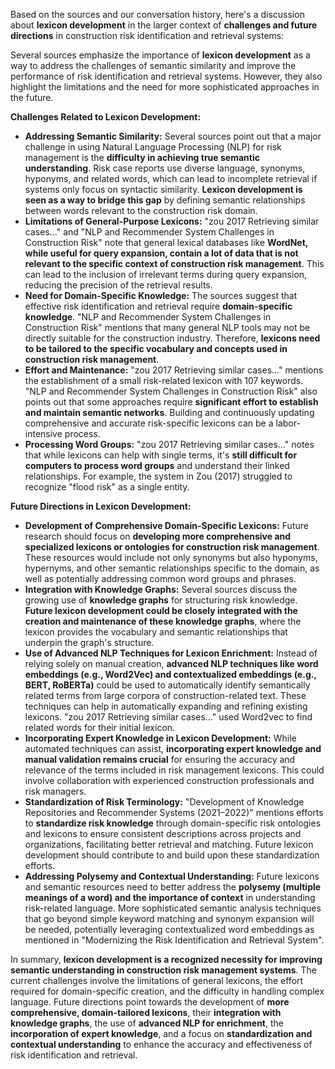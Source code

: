 Based on the sources and our conversation history, here's a discussion about **lexicon development** in the larger context of **challenges and future directions** in construction risk identification and retrieval systems:

Several sources emphasize the importance of **lexicon development** as a way to address the challenges of semantic similarity and improve the performance of risk identification and retrieval systems. However, they also highlight the limitations and the need for more sophisticated approaches in the future.

**Challenges Related to Lexicon Development:**

* **Addressing Semantic Similarity:** Several sources point out that a major challenge in using Natural Language Processing (NLP) for risk management is the **difficulty in achieving true semantic understanding**. Risk case reports use diverse language, synonyms, hyponyms, and related words, which can lead to incomplete retrieval if systems only focus on syntactic similarity. **Lexicon development is seen as a way to bridge this gap** by defining semantic relationships between words relevant to the construction risk domain.
* **Limitations of General-Purpose Lexicons:** "zou 2017 Retrieving similar cases..." and "NLP and Recommender System Challenges in Construction Risk" note that general lexical databases like **WordNet, while useful for query expansion, contain a lot of data that is not relevant to the specific context of construction risk management**. This can lead to the inclusion of irrelevant terms during query expansion, reducing the precision of the retrieval results.
* **Need for Domain-Specific Knowledge:** The sources suggest that effective risk identification and retrieval require **domain-specific knowledge**. "NLP and Recommender System Challenges in Construction Risk" mentions that many general NLP tools may not be directly suitable for the construction industry. Therefore, **lexicons need to be tailored to the specific vocabulary and concepts used in construction risk management**.
* **Effort and Maintenance:** "zou 2017 Retrieving similar cases..." mentions the establishment of a small risk-related lexicon with 107 keywords. "NLP and Recommender System Challenges in Construction Risk" also points out that some approaches require **significant effort to establish and maintain semantic networks**. Building and continuously updating comprehensive and accurate risk-specific lexicons can be a labor-intensive process.
* **Processing Word Groups:** "zou 2017 Retrieving similar cases..." notes that while lexicons can help with single terms, it's **still difficult for computers to process word groups** and understand their linked relationships. For example, the system in Zou (2017) struggled to recognize "flood risk" as a single entity.

**Future Directions in Lexicon Development:**

* **Development of Comprehensive Domain-Specific Lexicons:** Future research should focus on **developing more comprehensive and specialized lexicons or ontologies for construction risk management**. These resources would include not only synonyms but also hyponyms, hypernyms, and other semantic relationships specific to the domain, as well as potentially addressing common word groups and phrases.
* **Integration with Knowledge Graphs:** Several sources discuss the growing use of **knowledge graphs** for structuring risk knowledge. **Future lexicon development could be closely integrated with the creation and maintenance of these knowledge graphs**, where the lexicon provides the vocabulary and semantic relationships that underpin the graph's structure.
* **Use of Advanced NLP Techniques for Lexicon Enrichment:** Instead of relying solely on manual creation, **advanced NLP techniques like word embeddings (e.g., Word2Vec) and contextualized embeddings (e.g., BERT, RoBERTa)** could be used to automatically identify semantically related terms from large corpora of construction-related text. These techniques can help in automatically expanding and refining existing lexicons. "zou 2017 Retrieving similar cases..." used Word2vec to find related words for their initial lexicon.
* **Incorporating Expert Knowledge in Lexicon Development:** While automated techniques can assist, **incorporating expert knowledge and manual validation remains crucial** for ensuring the accuracy and relevance of the terms included in risk management lexicons. This could involve collaboration with experienced construction professionals and risk managers.
* **Standardization of Risk Terminology:** "Development of Knowledge Repositories and Recommender Systems (2021–2022)" mentions efforts to **standardize risk knowledge** through domain-specific risk ontologies and lexicons to ensure consistent descriptions across projects and organizations, facilitating better retrieval and matching. Future lexicon development should contribute to and build upon these standardization efforts.
* **Addressing Polysemy and Contextual Understanding:** Future lexicons and semantic resources need to better address the **polysemy (multiple meanings of a word) and the importance of context** in understanding risk-related language. More sophisticated semantic analysis techniques that go beyond simple keyword matching and synonym expansion will be needed, potentially leveraging contextualized word embeddings as mentioned in "Modernizing the Risk Identification and Retrieval System".

In summary, **lexicon development is a recognized necessity for improving semantic understanding in construction risk management systems**. The current challenges involve the limitations of general lexicons, the effort required for domain-specific creation, and the difficulty in handling complex language. Future directions point towards the development of **more comprehensive, domain-tailored lexicons**, their **integration with knowledge graphs**, the use of **advanced NLP for enrichment**, the **incorporation of expert knowledge**, and a focus on **standardization and contextual understanding** to enhance the accuracy and effectiveness of risk identification and retrieval.
